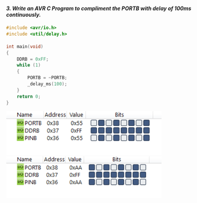 
#### *3. Write an AVR C Program to compliment the PORTB with delay of 100ms continuously.*

```c
#include <avr/io.h>
#include <util/delay.h>

int main(void)
{
    DDRB = 0xFF;
    while (1)
    {
        PORTB = ~PORTB;
        _delay_ms(100);
    }
    return 0;
}
```
<img src="./p3-1.png" style="width:30em" title="output-1" alt="output-1" >

<img src="./p3-2.png" style="width:30em" title="output-2" alt="output-2" >
